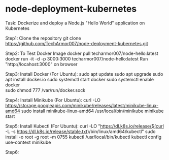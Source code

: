 # node-deployment-kubernetes
Task: Dockerize and deploy a Node.js "Hello World" application on Kubernetes

Step1: Clone the repository
	git clone https://github.com/TechArmor007/node-deployment-kubernetes.git

Step2: To Test Docker Image
        docker pull techarmor007/node-hello:latest
        docker run -it -d -p 3000:3000 techarmor007/node-hello:latest
	Run "http://locahost:3000" on browser
	
Step3: Install Docker (For Ubuntu):
	sudo apt update
	sudo apt upgrade
	sudo apt install docker.io
	sudo systemctl start docker
	sudo systemctl enable docker	
	sudo chmod 777 /var/run/docker.sock
	
Step4: Install Minikube (For Ubuntu):
	curl -LO https://storage.googleapis.com/minikube/releases/latest/minikube-linux-amd64
	sudo install minikube-linux-amd64 /usr/local/bin/minikube
	minikube start	
	
Step5: Install Kubectl (For Ubuntu):
	curl -LO "https://dl.k8s.io/release/$(curl -L -s https://dl.k8s.io/release/stable.txt)/bin/linux/amd64/kubectl"
	sudo install -o root -g root -m 0755 kubectl /usr/local/bin/kubectl
	kubectl config use-context minikube	
	
Step6:

